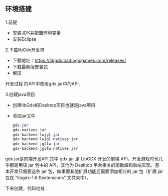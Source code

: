   ## 环境搭建

1.前提

- 安装JDK并配置环境变量
- 安装Eclipse

2.下载libGdx开发包

- 下载地址：<https://libgdx.badlogicgames.com/releases/> 
- 下载最新版安装包
- 解压

开发过程 的API中使用gdx.jar中的API.

3.创建java项目

- 创建libGdx的Desktop项目也就是java项目

- 添加jar文件

  ```java
  gdx.jar
  gdx-natives.jar
  gdx-backend-lwjgl.jar
  gdx-backend-lwjgl-natives.jar
  gdx-backend-jglfw.jar
  gdx-backend-jglfw-natives.jar
  ```

gdx.jar是前端开发API.其中 gdx.jar 是 LibGDX 开发的前端 API，开发游戏时也几乎都是用该 jar 包中的 API，其他为 Desktop 平台相关的函数库和后端实现。基本开发只需要这些 jar 包，如果要其他扩展功能还需要添加相应的 jar 包（扩展 jar 包在 “libgdx-1.6.1\extensions” 文件夹中）。

下来创建，代码地址：

